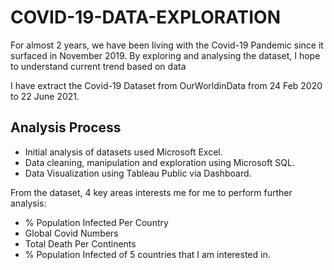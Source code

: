 # COVID-19-DATA-EXPLORATION

For almost 2 years, we have been living with the Covid-19 Pandemic since it surfaced in November 2019. By exploring and analysing the dataset, I hope to understand current trend based on data

I have extract the Covid-19 Dataset from OurWorldinData from 24 Feb 2020 to 22 June 2021.

## Analysis Process
* Initial analysis of datasets used Microsoft Excel.
* Data cleaning, manipulation and exploration using Microsoft SQL.
* Data Visualization using Tableau Public via Dashboard.

From the dataset, 4 key areas interests me for me to perform further analysis:

* % Population Infected Per Country
* Global Covid Numbers
* Total Death Per Continents
* % Population Infected of 5 countries that I am interested in.

